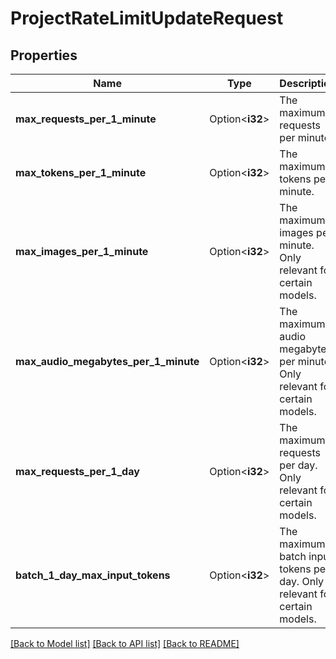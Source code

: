 # ProjectRateLimitUpdateRequest

## Properties

Name | Type | Description | Notes
------------ | ------------- | ------------- | -------------
**max_requests_per_1_minute** | Option<**i32**> | The maximum requests per minute. | [optional]
**max_tokens_per_1_minute** | Option<**i32**> | The maximum tokens per minute. | [optional]
**max_images_per_1_minute** | Option<**i32**> | The maximum images per minute. Only relevant for certain models. | [optional]
**max_audio_megabytes_per_1_minute** | Option<**i32**> | The maximum audio megabytes per minute. Only relevant for certain models. | [optional]
**max_requests_per_1_day** | Option<**i32**> | The maximum requests per day. Only relevant for certain models. | [optional]
**batch_1_day_max_input_tokens** | Option<**i32**> | The maximum batch input tokens per day. Only relevant for certain models. | [optional]

[[Back to Model list]](../README.md#documentation-for-models) [[Back to API list]](../README.md#documentation-for-api-endpoints) [[Back to README]](../README.md)


